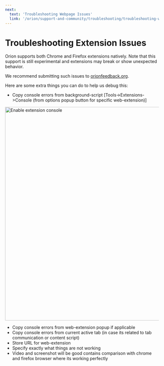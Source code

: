 ```yaml
---
next:
  text: 'Troubleshooting Webpage Issues'
  link: '/orion/support-and-community/troubleshooting/troubleshooting-webpage-issues'
---
```


# Troubleshooting Extension Issues

Orion supports both Chrome and Firefox extensions natively. Note that this support is still experimental
and extensions may break or show unexpected behavior.

We recommend submitting such issues to
[orionfeedback.org](https://orionfeedback.org).

Here are some extra things you can do to help us debug this:



- Copy console errors from background-script [Tools->Extensions->Console (from options popup button for specific web-extension)]

<img src="../media/debug_ext.png" width="700" alt="Enable extension console"><br />

- Copy console errors from web-extension popup if applicable
- Copy console errors from current active tab (in case its related to tab communication or content script)
- Store URL for web-extension
- Specify exactly what things are not working
- Video and screenshot will be good contains comparison with chrome and firefox browser where its working perfectly

